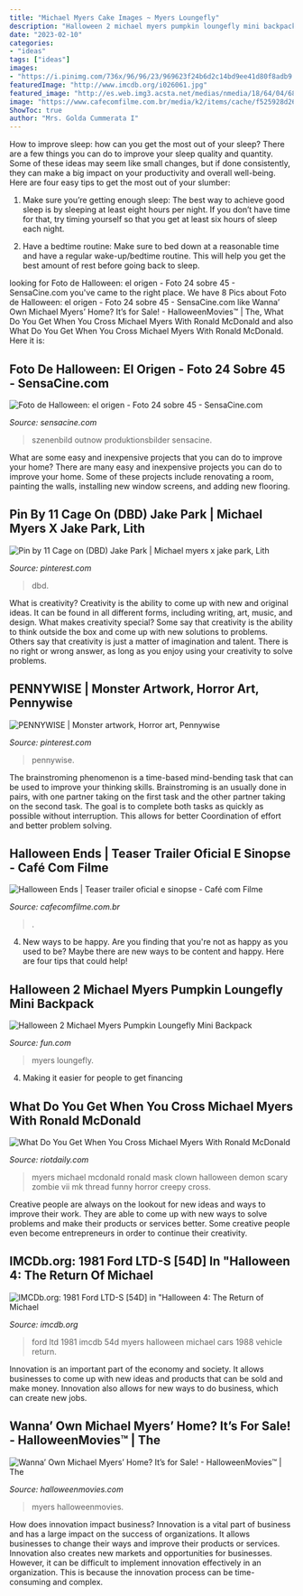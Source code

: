 ```yaml
---
title: "Michael Myers Cake Images ~ Myers Loungefly"
description: "Halloween 2 michael myers pumpkin loungefly mini backpack"
date: "2023-02-10"
categories:
- "ideas"
tags: ["ideas"]
images:
- "https://i.pinimg.com/736x/96/96/23/969623f24b6d2c14bd9ee41d80f8adb9.jpg"
featuredImage: "http://www.imcdb.org/i026061.jpg"
featured_image: "http://es.web.img3.acsta.net/medias/nmedia/18/64/04/68/18919809.jpg"
image: "https://www.cafecomfilme.com.br/media/k2/items/cache/f525928d26841a773893302587c8b9b0_M.jpg?t=20200128_192410"
ShowToc: true
author: "Mrs. Golda Cummerata I"
---
```



How to improve sleep: how can you get the most out of your sleep?
There are a few things you can do to improve your sleep quality and quantity. Some of these ideas may seem like small changes, but if done consistently, they can make a big impact on your productivity and overall well-being. Here are four easy tips to get the most out of your slumber: 
1. Make sure you’re getting enough sleep: The best way to achieve good sleep is by sleeping at least eight hours per night. If you don’t have time for that, try timing yourself so that you get at least six hours of sleep each night. 

2. Have a bedtime routine: Make sure to bed down at a reasonable time and have a regular wake-up/bedtime routine. This will help you get the best amount of rest before going back to sleep. 


	

		
looking for Foto de Halloween: el origen - Foto 24 sobre 45 - SensaCine.com you've came to the right place. We have 8 Pics about Foto de Halloween: el origen - Foto 24 sobre 45 - SensaCine.com like Wanna’ Own Michael Myers’ Home? It’s for Sale! - HalloweenMovies™ | The, What Do You Get When You Cross Michael Myers With Ronald McDonald and also What Do You Get When You Cross Michael Myers With Ronald McDonald. Here it is:
		
    
## Foto De Halloween: El Origen - Foto 24 Sobre 45 - SensaCine.com

<img loading=lazy src="http://es.web.img3.acsta.net/medias/nmedia/18/64/04/68/18919809.jpg" onerror="this.onerror=null;this.src='https://tse2.mm.bing.net/th?id=OIP.3kJVqDRUeuZqxqqyyD9pwAHaK7&amp;pid=15.1';" alt="Foto de Halloween: el origen - Foto 24 sobre 45 - SensaCine.com">

_Source: sensacine.com_

>szenenbild outnow produktionsbilder sensacine. 

	

What are some easy and inexpensive projects that you can do to improve your home?
There are many easy and inexpensive projects you can do to improve your home. Some of these projects include renovating a room, painting the walls, installing new window screens, and adding new flooring.

    
## Pin By 11 Cage On (DBD) Jake Park | Michael Myers X Jake Park, Lith

<img loading=lazy src="https://i.pinimg.com/736x/fc/f3/76/fcf376a9f96fe98c5a49e6f41f37131d.jpg" onerror="this.onerror=null;this.src='https://tse2.mm.bing.net/th?id=OIP.Z-PYGjy_8FBfQNQyknU7PwHaKZ&amp;pid=15.1';" alt="Pin by 11 Cage on (DBD) Jake Park | Michael myers x jake park, Lith">

_Source: pinterest.com_

>dbd. 

	

What is creativity?
Creativity is the ability to come up with new and original ideas. It can be found in all different forms, including writing, art, music, and design. What makes creativity special? Some say that creativity is the ability to think outside the box and come up with new solutions to problems. Others say that creativity is just a matter of imagination and talent. There is no right or wrong answer, as long as you enjoy using your creativity to solve problems.

    
## PENNYWISE | Monster Artwork, Horror Art, Pennywise

<img loading=lazy src="https://i.pinimg.com/736x/96/96/23/969623f24b6d2c14bd9ee41d80f8adb9.jpg" onerror="this.onerror=null;this.src='https://tse3.mm.bing.net/th?id=OIP.Y9aZwkWxZPZVb--sHbwlQQAAAA&amp;pid=15.1';" alt="PENNYWISE | Monster artwork, Horror art, Pennywise">

_Source: pinterest.com_

>pennywise. 

	

The brainstroming phenomenon is a time-based mind-bending task that can be used to improve your thinking skills. Brainstroming is an usually done in pairs, with one partner taking on the first task and the other partner taking on the second task. The goal is to complete both tasks as quickly as possible without interruption. This allows for better Coordination of effort and better problem solving.

    
## Halloween Ends | Teaser Trailer Oficial E Sinopse - Café Com Filme

<img loading=lazy src="https://www.cafecomfilme.com.br/media/k2/items/cache/f525928d26841a773893302587c8b9b0_M.jpg?t=20200128_192410" onerror="this.onerror=null;this.src='https://tse4.mm.bing.net/th?id=OIP.kC0NGAAH-CnEUi3ZfTKdxgHaLH&amp;pid=15.1';" alt="Halloween Ends | Teaser trailer oficial e sinopse - Café com Filme">

_Source: cafecomfilme.com.br_

>. 

	

4. New ways to be happy.
Are you finding that you're not as happy as you used to be? Maybe there are new ways to be content and happy. Here are four tips that could help!

    
## Halloween 2 Michael Myers Pumpkin Loungefly Mini Backpack

<img loading=lazy src="https://images.fun.com/products/73822/1-1/loungefly-halloween-2-michael-myers-pumpkin-mini-b.jpg" onerror="this.onerror=null;this.src='https://tse4.mm.bing.net/th?id=OIP.DHFNJ6Tnpb_n0gVglGZ5nAHaKl&amp;pid=15.1';" alt="Halloween 2 Michael Myers Pumpkin Loungefly Mini Backpack">

_Source: fun.com_

>myers loungefly. 

	

4. Making it easier for people to get financing 

    
## What Do You Get When You Cross Michael Myers With Ronald McDonald

<img loading=lazy src="http://riotdaily.com/wp-content/uploads/2014/05/Michael_Myers_Clown3.jpg" onerror="this.onerror=null;this.src='https://tse1.mm.bing.net/th?id=OIP.orrCbF13kgBuLidM_glRdwHaKX&amp;pid=15.1';" alt="What Do You Get When You Cross Michael Myers With Ronald McDonald">

_Source: riotdaily.com_

>myers michael mcdonald ronald mask clown halloween demon scary zombie vii mk thread funny horror creepy cross. 

	

Creative people are always on the lookout for new ideas and ways to improve their work. They are able to come up with new ways to solve problems and make their products or services better. Some creative people even become entrepreneurs in order to continue their creativity.

    
## IMCDb.org: 1981 Ford LTD-S [54D] In &quot;Halloween 4: The Return Of Michael

<img loading=lazy src="http://www.imcdb.org/i026061.jpg" onerror="this.onerror=null;this.src='https://tse3.mm.bing.net/th?id=OIP.fDf-Jvt8a2ADjWdjiZCclQHaEK&amp;pid=15.1';" alt="IMCDb.org: 1981 Ford LTD-S [54D] in &quot;Halloween 4: The Return of Michael">

_Source: imcdb.org_

>ford ltd 1981 imcdb 54d myers halloween michael cars 1988 vehicle return. 

	

Innovation is an important part of the economy and society. It allows businesses to come up with new ideas and products that can be sold and make money. Innovation also allows for new ways to do business, which can create new jobs.

    
## Wanna’ Own Michael Myers’ Home? It’s For Sale! - HalloweenMovies™ | The

<img loading=lazy src="http://halloweenmovies.com/wp-content/uploads/2020/12/pdl23tp-2.jpg" onerror="this.onerror=null;this.src='https://tse3.mm.bing.net/th?id=OIP.ZHvVmphF7SsRr0k-TYlJCQHaEp&amp;pid=15.1';" alt="Wanna’ Own Michael Myers’ Home? It’s for Sale! - HalloweenMovies™ | The">

_Source: halloweenmovies.com_

>myers halloweenmovies. 

	

How does innovation impact business?
Innovation is a vital part of business and has a large impact on the success of organizations. It allows businesses to change their ways and improve their products or services. Innovation also creates new markets and opportunities for businesses. However, it can be difficult to implement innovation effectively in an organization. This is because the innovation process can be time-consuming and complex.

